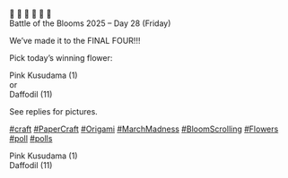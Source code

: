 🌸 🌹 🌻 💐 🌼 🌷  
Battle of the Blooms 2025 – Day 28 (Friday)

We’ve made it to the FINAL FOUR!!!

Pick today’s winning flower:

Pink Kusudama (1)  
or  
Daffodil (11)

See replies for pictures.

[\#<span>craft</span>](https://social.lol/tags/craft) [\#<span>PaperCraft</span>](https://social.lol/tags/PaperCraft) [\#<span>Origami</span>](https://social.lol/tags/Origami) [\#<span>MarchMadness</span>](https://social.lol/tags/MarchMadness) [\#<span>BloomScrolling</span>](https://social.lol/tags/BloomScrolling) [\#<span>Flowers</span>](https://social.lol/tags/Flowers) [\#<span>poll</span>](https://social.lol/tags/poll) [\#<span>polls</span>](https://social.lol/tags/polls)

<radio disabled="disabled">Pink Kusudama (1)</radio>  
<radio disabled="disabled">Daffodil (11)</radio>